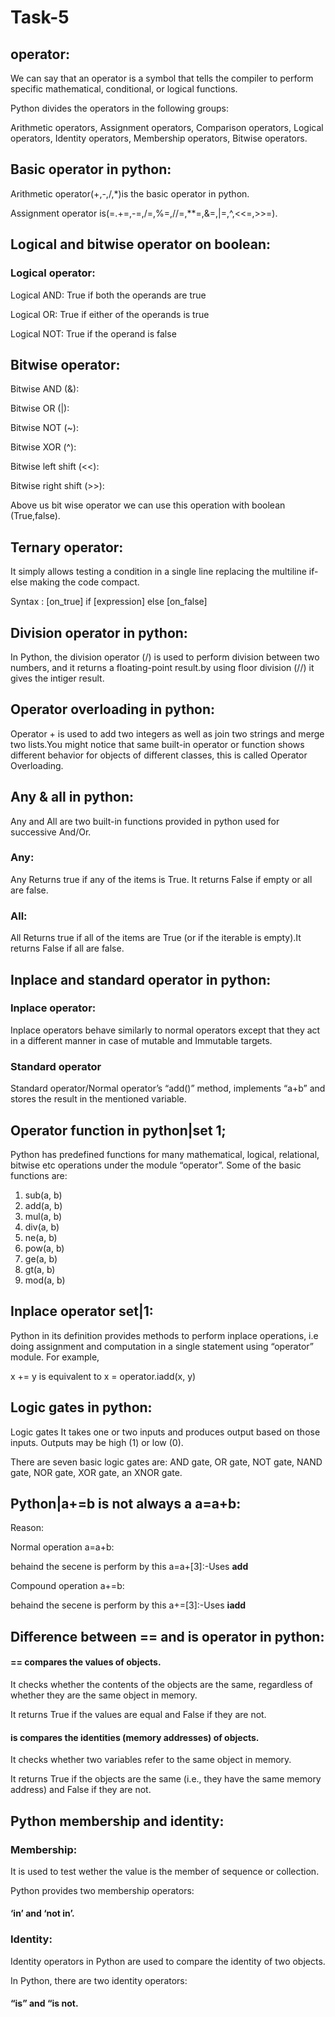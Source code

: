 # Task-5
## operator:
We can say that an operator is a symbol that tells the compiler to perform specific mathematical, conditional, or logical functions.

Python divides the operators in the following groups:

Arithmetic operators,
Assignment operators,
Comparison operators,
Logical operators,
Identity operators,
Membership operators,
Bitwise operators.
## Basic operator in python:
Arithmetic operator(+,-,/,*)is the basic operator in python.

Assignment operator is(=.+=,-=,/=,%=,//=,**=,&=,|=,^,<<=,>>=).
## Logical and bitwise operator on boolean:
### Logical operator:
Logical AND: True if both the operands are true	

Logical OR: True if either of the operands is true 

Logical NOT: True if the operand is false 
## Bitwise operator:
Bitwise AND (&):

Bitwise OR (|):

Bitwise NOT (~):

Bitwise XOR (^):

Bitwise left shift (<<):

Bitwise right shift (>>):

Above us bit wise operator we can use this operation with boolean (True,false).
## Ternary operator:
It simply allows testing a condition in a single line replacing the multiline if-else making the code compact.

Syntax :  [on_true] if [expression] else [on_false] 
## Division operator in python:
In Python, the division operator (/) is used to perform division between two numbers, and it returns a floating-point result.by using floor division (//) it gives the intiger result.
## Operator overloading in python:
Operator + is used to add two integers as well as join two strings and merge two lists.You might notice that same built-in operator or function shows different behavior for objects of different classes, this is called Operator Overloading. 
## Any & all in python:
Any and All are two built-in functions provided in python used for successive And/Or.
### Any:
 Any Returns true if any of the items is True. It returns False if empty or all are false.
### All:
All Returns true if all of the items are True (or if the iterable is empty).It returns False if
 all are false.
## Inplace and standard operator in python:
### Inplace operator:
Inplace operators behave similarly to normal operators except that they act in a different manner in case of mutable and Immutable targets.
### Standard operator
Standard operator/Normal operator’s “add()” method, implements “a+b” and stores the result in the mentioned variable.
## Operator function in python|set 1;
Python has predefined functions for many mathematical, logical, relational, bitwise etc operations under the module “operator”. Some of the basic functions are:

1. sub(a, b)
2. add(a, b)
3. mul(a, b)
4. div(a, b)
5. ne(a, b)
6. pow(a, b)
7. ge(a, b)
8. gt(a, b)
9. mod(a, b)

## Inplace operator set|1:
Python in its definition provides methods to perform inplace operations, i.e doing assignment and computation in a single statement using “operator” module. For example,

x += y is equivalent to x = operator.iadd(x, y)
## Logic gates in python:
Logic gates It takes one or two inputs and produces output based on those inputs. Outputs may be high (1) or low (0). 

There are seven basic logic gates are: AND gate, OR gate, NOT gate, NAND gate, NOR gate, XOR gate, an XNOR gate.
## Python|a+=b is not always a a=a+b:
Reason:

Normal operation a=a+b:

behaind the secene is perform by this a=a+[3]:-Uses __add__

Compound operation a+=b:

behaind the secene is perform by this a+=[3]:-Uses __iadd__
## Difference between == and is operator in python:
#### == compares the values of objects.

It checks whether the contents of the objects are the same, regardless of whether they are the same object in memory.

It returns True if the values are equal and False if they are not.
#### is compares the identities (memory addresses) of objects.

It checks whether two variables refer to the same object in memory.

It returns True if the objects are the same (i.e., they have the same memory address) and False if they are not.
## Python membership and identity:
### Membership:
It is used to test wether the value is the member of sequence or collection.

Python provides two membership operators:
#### ‘in’ and ‘not in’.
### Identity:
Identity operators in Python are used to compare the identity of two objects.

 In Python, there are two identity operators:
 #### “is” and “is not.